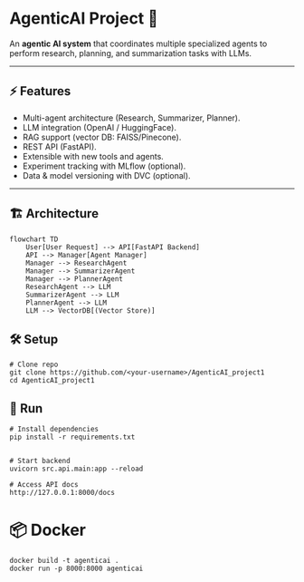 # AgenticAI Project 🚀

An **agentic AI system** that coordinates multiple specialized agents to perform research, planning, and summarization tasks with LLMs.

---

## ⚡ Features
- Multi-agent architecture (Research, Summarizer, Planner).
- LLM integration (OpenAI / HuggingFace).
- RAG support (vector DB: FAISS/Pinecone).
- REST API (FastAPI).
- Extensible with new tools and agents.
- Experiment tracking with MLflow (optional).
- Data & model versioning with DVC (optional).

---

## 🏗️ Architecture
```
flowchart TD
    User[User Request] --> API[FastAPI Backend]
    API --> Manager[Agent Manager]
    Manager --> ResearchAgent
    Manager --> SummarizerAgent
    Manager --> PlannerAgent
    ResearchAgent --> LLM
    SummarizerAgent --> LLM
    PlannerAgent --> LLM
    LLM --> VectorDB[(Vector Store)]
```

## 🛠️ Setup
```
# Clone repo
git clone https://github.com/<your-username>/AgenticAI_project1
cd AgenticAI_project1
```

## 🚀 Run
```
# Install dependencies
pip install -r requirements.txt


# Start backend
uvicorn src.api.main:app --reload

# Access API docs
http://127.0.0.1:8000/docs

```

# 📦 Docker
```
docker build -t agenticai .
docker run -p 8000:8000 agenticai
```
